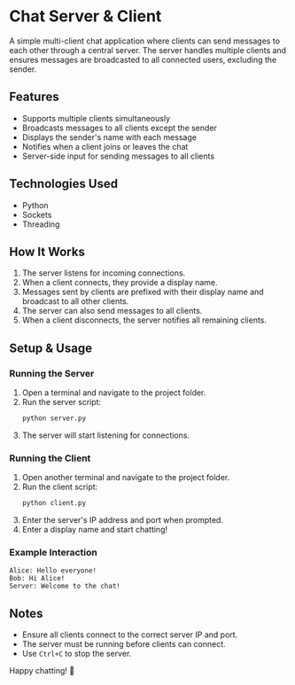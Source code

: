 # Chat Server & Client 

A simple multi-client chat application where clients can send messages to each other through a central server. The server handles multiple clients and ensures messages are broadcasted to all connected users, excluding the sender.

## Features
- Supports multiple clients simultaneously
- Broadcasts messages to all clients except the sender
- Displays the sender's name with each message
- Notifies when a client joins or leaves the chat
- Server-side input for sending messages to all clients

## Technologies Used
- Python
- Sockets
- Threading

## How It Works
1. The server listens for incoming connections.
2. When a client connects, they provide a display name.
3. Messages sent by clients are prefixed with their display name and broadcast to all other clients.
4. The server can also send messages to all clients.
5. When a client disconnects, the server notifies all remaining clients.

## Setup & Usage

### Running the Server
1. Open a terminal and navigate to the project folder.
2. Run the server script:
   ```sh
   python server.py
   ```
3. The server will start listening for connections.

### Running the Client
1. Open another terminal and navigate to the project folder.
2. Run the client script:
   ```sh
   python client.py
   ```
3. Enter the server's IP address and port when prompted.
4. Enter a display name and start chatting!

### Example Interaction
```
Alice: Hello everyone!
Bob: Hi Alice!
Server: Welcome to the chat!
```

## Notes
- Ensure all clients connect to the correct server IP and port.
- The server must be running before clients can connect.
- Use `Ctrl+C` to stop the server.

Happy chatting! 🚀

